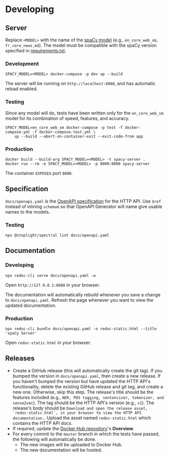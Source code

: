 # Developing

## Server

Replace `<MODEL>` with the name of the [spaCy model](https://spacy.io/models) (e.g., `en_core_web_sm`, `fr_core_news_md`). The model must be compatible with the spaCy version specified in [requirements.txt](../requirements.txt).

### Development

```
SPACY_MODEL=<MODEL> docker-compose -p dev up --build
```

The server will be running on `http://localhost:8000`, and has automatic reload enabled.

### Testing

Since any model will do, tests have been written only for the `en_core_web_sm` model for its combination of speed, features, and accuracy.

```
SPACY_MODEL=en_core_web_sm docker-compose -p test -f docker-compose.yml -f docker-compose.test.yml \
    up --build --abort-on-container-exit --exit-code-from app
```

### Production

```
docker build --build-arg SPACY_MODEL=<MODEL> -t spacy-server .
docker run --rm -e SPACY_MODEL=<MODEL> -p 8000:8000 spacy-server
```

The container `EXPOSE`s port `8000`.

## Specification

`docs/openapi.yaml` is the [OpenAPI specification](https://swagger.io/specification/) for the HTTP API. Use `$ref` instead of inlining `schema`s so that OpenAPI Generator will name give usable names to the models.

### Testing

```
npx @stoplight/spectral lint docs/openapi.yaml
```

## Documentation

### Developing

``` 
npx redoc-cli serve docs/openapi.yaml -w
```

Open `http://127.0.0.1:8080` in your browser. 

The documentation will automatically rebuild whenever you save a change to `docs/openapi.yaml`. Refresh the page whenever you want to view the updated documentation.

### Production

``` 
npx redoc-cli bundle docs/openapi.yaml -o redoc-static.html --title 'spaCy Server'
```

Open `redoc-static.html` in your browser.

## Releases

- Create a GitHub release (this will automatically create the git tag). If you bumped the version in `docs/openapi.yaml`, then create a new release. If you haven't bumped the version but have updated the HTTP API's functionality, delete the existing GitHub release and git tag, and create a new one. Otherwise, skip this step. The release's title should be the features included (e.g., `NER, POS tagging, sentencizer, tokenizer, and sense2vec`). The tag should be the HTTP API's version (e.g., `v1`). The release's body should be ```Download and open the release asset, `redoc-static.html`, in your browser to view the HTTP API documentation.```. Upload the asset named `redoc-static.html` which contains the HTTP API docs.
- If required, update the [Docker Hub repository](https://hub.docker.com/r/neelkamath/spacy-server)'s **Overview**.
- For every commit to the `master` branch in which the tests have passed, the following will automatically be done.
    - The new images will be uploaded to Docker Hub.
    - The new documentation will be hosted.